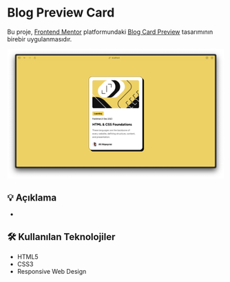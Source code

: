 # Blog Preview Card

Bu proje, [Frontend Mentor](https://www.frontendmentor.io) platformundaki [Blog Card Preview](https://www.frontendmentor.io/challenges/blog-preview-card-ckPaj01IcS) tasarımının birebir uygulanmasıdır.

![Screenshot](./screenshot.png)

## 💡 Açıklama
-
## 🛠️ Kullanılan Teknolojiler

- HTML5
- CSS3
- Responsive Web Design